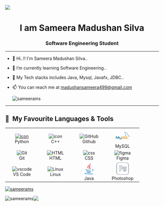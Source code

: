 
<p align="left">
  <img src="https://capsule-render.vercel.app/api?type=waving&color=gradient&text=Hello!&height=100&section=header"/>
</p>

<h1 align="center">I am Sameera Madushan Silva</h1>

<h3 align="center">Software Engineering Student</h3>

---

- 👋 Hi..!! I'm Sameera Madushan Silva..
- 🔭 I’m currently learning Software Engineering..
- 🌱 My Tech stacks includes Java, Mysql, Javafx, JDBC..
- 📫 You can reach me at madushansameera499@gmail.com

  <center><p align="left"> <img src="https://komarev.com/ghpvc/?username=sameerams&label=Profile%20views&color=0e75b6&style=flat" alt="sameerams" /> </p></center>

---

<h2> 🚀 &nbsp;My Favourite Languages & Tools</h2>
<p align="left">

  <table>
  <tr>
    <td align="center" width="96">
      <a href="#macropower-tech">
        <img src="https://techstack-generator.vercel.app/python-icon.svg" alt="icon" width="65" height="65" />
      </a>
      <br>Python
    </td>
    <td align="center" width="96">
        <img src="https://techstack-generator.vercel.app/cpp-icon.svg" alt="icon" width="65" height="65" />
      <br>C++
    </td>
       <td align="center" width="96">
        <img src="https://techstack-generator.vercel.app/github-icon.svg" width="65" height="65" alt="GitHub" />
      <br>Github
    </td>
     <td align="center" width="96">
<img src="https://raw.githubusercontent.com/devicons/devicon/master/icons/mysql/mysql-original-wordmark.svg" alt="mysql" width="45" height="45" />
      <br>MySQL
    </td></tr>
    <tr>
    <td align="center" width="96">
        <img src="https://skillicons.dev/icons?i=git" width="48" height="48" alt="Git" />
      <br>Git
    </td>
    <td align="center"  width="96">
        <img src="https://skillicons.dev/icons?i=html" width="48" height="48" alt="HTML" />
      <br>HTML
    </td>
    <td align="center" width="96">
        <img src="https://skillicons.dev/icons?i=css" width="48" height="48" alt="css" />
      <br>CSS
      </td>
   <td align="center" width="96">
<img src="https://cdn.jsdelivr.net/gh/devicons/devicon/icons/figma/figma-original.svg" alt="figma" width="45" height="45"/>   
      <br>Figma
      </td>
  </tr>
   <tr>
      </td>
        <td align="center" width="96">
<img src="https://cdn.jsdelivr.net/gh/devicons/devicon/icons/vscode/vscode-original.svg" alt="vscode" width="45" height="45"/>
      <br>VS Code
    </td>
     <td align="center" width="96">
        <img src="https://skillicons.dev/icons?i=linux" width="48" height="48" alt="Linux" />
      <br>Linux
    </td>
    <td align="center" width="96">
<img src="https://raw.githubusercontent.com/devicons/devicon/master/icons/java/java-original.svg" alt="java" width="40" height="40"/>
      <br>Java
    </td>
   <td align="center" width="96">
<img src="https://raw.githubusercontent.com/devicons/devicon/master/icons/photoshop/photoshop-line.svg" alt="photoshop" width="40" height="40"/>
      <br>Photoshop
    </td>
  </tr>
 <tr>
 </tr>
</table>

</p>

<p align="left"> <a href="https://github.com/ryo-ma/github-profile-trophy"><img src="https://github-profile-trophy.vercel.app/?username=sameerams" alt="sameerams" /></a> </p>

<p><img align="left" src="https://github-readme-stats.vercel.app/api/top-langs?username=sameerams&show_icons=true&locale=en&layout=compact" alt="sameerams" /></p>




<p align="left">
  <img src="https://capsule-render.vercel.app/api?type=waving&color=gradient&height=100&section=footer"/>
</p>


<!--
**SameeraMS/SameeraMS** is a ✨ _special_ ✨ repository because its `README.md` (this file) appears on your GitHub profile.

Here are some ideas to get you started:

- 🔭 I’m currently working on ...
- 🌱 I’m currently learning ...
- 👯 I’m looking to collaborate on ...
- 🤔 I’m looking for help with ...
- 💬 Ask me about ...
- 📫 How to reach me: ...
- 😄 Pronouns: ...
- ⚡ Fun fact: ...
-->
